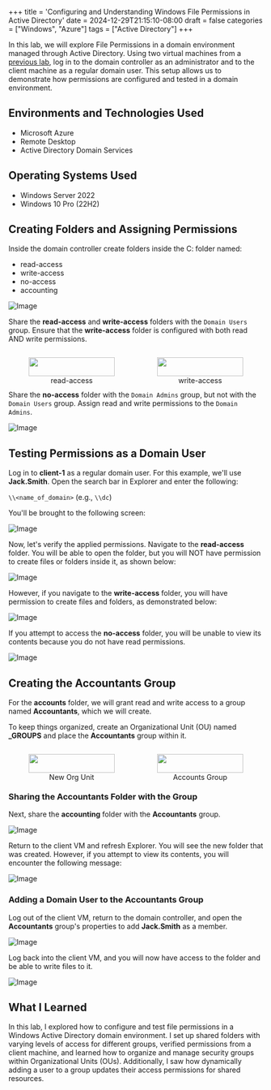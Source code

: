 +++
title = 'Configuring and Understanding Windows File Permissions in Active Directory'
date = 2024-12-29T21:15:10-08:00
draft = false
categories = ["Windows", "Azure"]
tags = ["Active Directory"]
+++

In this lab, we will explore File Permissions in a domain environment managed
through Active Directory. Using two virtual machines from a
[previous lab](../active-directory/1-installation/index.md), log in to the
domain controller as an administrator and to the client machine as a regular
domain user. This setup allows us to demonstrate how permissions are configured
and tested in a domain environment.

## Environments and Technologies Used

- Microsoft Azure
- Remote Desktop
- Active Directory Domain Services

## Operating Systems Used

- Windows Server 2022
- Windows 10 Pro (22H2)

## Creating Folders and Assigning Permissions

Inside the domain controller create folders inside the C: folder named:

- read-access
- write-access
- no-access
- accounting

![Image](https://i.imgur.com/eeOWVSr.png "Folder Creations")

Share the **read-access** and **write-access** folders with the `Domain Users`
group. Ensure that the **write-access** folder is configured with both read AND
write permissions.

<div style="display: flex; justify-content: space-between; gap: 4px;">
  <figure style="width: 50%; text-align: center;">
    <img src="https://i.imgur.com/QysGyWn.png" style="width: 100%;" />
    <figcaption>read-access</figcaption>
  </figure>
  <figure style="width: 50%; text-align: center;">
    <img src="https://i.imgur.com/e0zZb8M.png" style="width: 100%;" />
    <figcaption>write-access</figcaption>
  </figure>
</div>

Share the **no-access** folder with the `Domain Admins` group, but not with the
`Domain Users` group. Assign read and write permissions to the `Domain Admins`.

![Image](https://i.imgur.com/Y4Ahoud.png "no-access sharing permissions")

## Testing Permissions as a Domain User

Log in to **client-1** as a regular domain user. For this example, we'll use
**Jack.Smith**. Open the search bar in Explorer and enter the following:

`\\<name_of_domain>` (e.g., `\\dc`)

You'll be brought to the following screen:

![Image](https://i.imgur.com/0Q5LYWn.png "Network Share From Client Side")

Now, let's verify the applied permissions. Navigate to the **read-access**
folder. You will be able to open the folder, but you will NOT have permission to
create files or folders inside it, as shown below:

![Image](https://i.imgur.com/GTUO5Gi.png "Write Permission Denied")

However, if you navigate to the **write-access** folder, you will have
permission to create files and folders, as demonstrated below:

![Image](https://i.imgur.com/DiQTFJU.png "Read and Write Permission")

If you attempt to access the **no-access** folder, you will be unable to view
its contents because you do not have read permissions.

![Image](https://i.imgur.com/jXeiMH4.png "No Read or Write Permission")

## Creating the Accountants Group

For the **accounts** folder, we will grant read and write access to a group
named **Accountants**, which we will create.

To keep things organized, create an Organizational Unit (OU) named **\_GROUPS**
and place the **Accountants** group within it.

<div style="display: flex; justify-content: space-between; gap: 4px;">
  <figure style="width: 50%; text-align: center;">
    <img src="https://i.imgur.com/JJMOaOD.png" style="width: 100%;" />
    <figcaption>New Org Unit</figcaption>
  </figure>
  <figure style="width: 50%; text-align: center;">
    <img src="https://i.imgur.com/D3e4mCc.png" style="width: 100%;" />
    <figcaption>Accounts Group</figcaption>
  </figure>
</div>

### Sharing the Accountants Folder with the Group

Next, share the **accounting** folder with the **Accountants** group.

![Image](https://i.imgur.com/5PBeuOy.png "Accounts Folder Sharing")

Return to the client VM and refresh Explorer. You will see the new folder that
was created. However, if you attempt to view its contents, you will encounter
the following message:

![Image](https://i.imgur.com/MTWyLON.png "Unable to Access Accounting Folder")

### Adding a Domain User to the Accountants Group

Log out of the client VM, return to the domain controller, and open the
**Accountants** group's properties to add **Jack.Smith** as a member.

![Image](https://i.imgur.com/LQpHY80.png "Add Jack Smith to Accountants Group")

Log back into the client VM, and you will now have access to the folder and be
able to write files to it.

![Image](https://i.imgur.com/TdpgiuK.png "Jack Smith is now Allowed")

## What I Learned

In this lab, I explored how to configure and test file permissions in a Windows
Active Directory domain environment. I set up shared folders with varying levels
of access for different groups, verified permissions from a client machine, and
learned how to organize and manage security groups within Organizational Units
(OUs). Additionally, I saw how dynamically adding a user to a group updates
their access permissions for shared resources.
